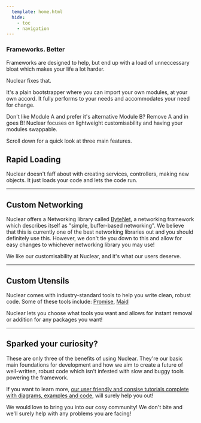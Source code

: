 ```yaml
---
  template: home.html
  hide:
    - toc
    - navigation
---
```


<div id="nuclear-home" markdown>
<section id="nuclear-home-main">
<section id="nuclear-home-main-inner">
<h1>Frameworks. Better</h1>
<p>
Frameworks are designed to help, but end up with a load of unneccessary bloat which makes your life a lot harder. 
</p>
<p>
Nuclear fixes that.
</p>
<p>
It's a plain bootstrapper where you can import your own modules, at your own accord. It fully performs to your
needs and accommodates your need for change. 
</p>
<p>
Don't like Module A and prefer it's alternative Module B? Remove A and in goes B! Nuclear focuses on lightweight
customisability and having your modules swappable.
</p>
</section>
</section>

<aside id="nuclear-home-scroll">
Scroll down for a quick look at three main features.
</aside>

<section id="nuclear-home-belowfold" markdown>

<!---
![Illustration of state objects](assets/home/State-Light.svg#only-light)
![Illustration of state objects](assets/home/State-Dark.svg#only-dark)
-->

<h2 class="first">Rapid Loading</h2>

Nuclear doesn't faff about with creating services, controllers, making new objects. It just loads your code and lets the code run.

-----

<!--- ![Illustration of creating instances](assets/home/Instances-Light.svg#only-light)
![Illustration of creating instances](assets/home/Instances-Dark.svg#only-dark)
--->

<h2 class="second">Custom Networking</h2>

Nuclear offers a Networking library called [ByteNet](https://ffrostflame.github.io/ByteNet/), a networking framework which describes itself as "simple, buffer-based networking". We believe that this is currently one of the best networking libraries out and you should definitely use this. However, we don't tie you down to this and allow for easy changes to whichever networking library you may use!

We like our customisability at Nuclear, and it's what
our users deserve.

-----

<!---![Illustration of processing animation](assets/home/Animation-Light.svg#only-light)
![Illustration of processing animation](assets/home/Animation-Dark.svg#only-dark)
--->

<h2 class="third">Custom Utensils</h2>

Nuclear comes with industry-standard tools to help you write clean, robust code.
Some of these tools include: [Promise](https://eryn.io/roblox-lua-promise/), [Maid](https://quenty.github.io/NevermoreEngine/api/Maid/)

Nuclear lets you choose what tools you want and allows for instant removal or addition for any packages you want!

-----

## Sparked your curiosity?

These are only three of the benefits of using Nuclear. They're our basic main foundations
for development and how we aim to create a future of well-written, robust code which
isn't infested with slow and buggy tools powering the framework.

If you want to learn more, <a href="./tutorials">our user friendly and consise tutorials 
complete with diagrams, examples and code</a>, will surely help you out!   

We would love to bring you into our cosy community! We don't bite and we'll surely help
with any problems you are facing!

</section>
</div>